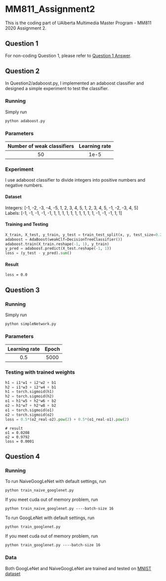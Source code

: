 # MM811_Assignment2

This is the coding part of UAlberta Multimedia Master Program - MM811 2020 Assignment 2.
<br>

## Question 1
For non-coding Question 1, please refer to [Question 1 Answer]().

## Question 2
In Question2/adaboost.py, I implemented an adaboost classifier and designed a simple experiment to test the classifier.
### Running
Simply run 
```
python adaboost.py
```
### Parameters
| Number of weak classifiers | Learning rate |
| :-: | :-: |
| 50 | 1e-5 |
### Experiment
I use adaboost classifier to divide integers into positive numbers and negative numbers.
#### Dataset
Integers: [-1, -2, -3, -4, -5, 1, 2, 3, 4, 5, 1, 2, 3, 4, 5, -1, -2, -3, 4, 5]<br>
Labels: [-1, -1, -1, -1, -1, 1, 1, 1, 1, 1, 1, 1, 1, 1, 1, -1, -1, -1, 1, 1]<br>

#### Training and Testing
```python
X_train, X_test, y_train, y_test = train_test_split(x, y, test_size=0.2)
adaboost = AdaBoost(weakClf=DecisionTreeClassifier())
adaboost.train(X_train.reshape(-1, 1), y_train)
y_pred = adaboost.predict(X_test.reshape(-1, 1))
loss = (y_test - y_pred).sum()
```
#### Result
```
loss = 0.0
```
## Question 3
### Running
Simply run 
```
python simpleNetwork.py
```
### Parameters
| Learning rate | Epoch |
| :-: | :-: |
| 0.5 | 5000 |
### Testing with trained weights
```python
h1 = i1*w1 + i2*w2 + b1
h2 = i1*w3 + i2*w4 + b1
h1 = torch.sigmoid(h1)
h2 = torch.sigmoid(h2)
o1 = h1*w5 + h2*w6 + b2
o2 = h1*w7 + h2*w8 + b2
o1 = torch.sigmoid(o1)
o2 = torch.sigmoid(o2)
loss = 0.5*(o2_real-o2).pow(2) + 0.5*(o1_real-o1).pow(2)
```
```
# result
o1 = 0.0208
o2 = 0.9792
loss = 0.0001
```
## Question 4
### Running
To run NaiveGoogLeNet with default settings, run
```
python train_naive_googlenet.py
```
If you meet cuda out of memory problem, run
```
python train_naive_googlenet.py ----batch-size 16
```
To run GoogLeNet with default settings, run
```
python train_googlenet.py
```
If you meet cuda out of memory problem, run
```
python train_googlenet.py ----batch-size 16
```
### Data
Both GoogLeNet and NaiveGoogLeNet are trained and tested on [MNIST dataset](http://yann.lecun.com/exdb/mnist/)
